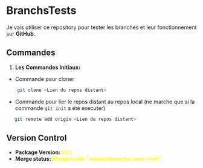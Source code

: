 # BranchsTests

Je vais utiliser ce repository pour tester les branches et leur fonctionnement sur **GitHub**.

## Commandes

1) **Les Commandes Initiaux:**
 - Commande pour cloner
 ```sh
     git clone <Lien du repos distant>
 ``` 
 - Commande pour lier le repos distant au repos local (ne marche que si la commande ``git init`` a été executer)
 ```sh
    git remote add origin <Lien du repos distant>
 ``` 

## Version Control
- **Package Version:** <span style="color: yellow; font-weight: bold;">V1.1</span>
- **Merge status:** <span style="color: yellow; font-weight: bold;">Merged with "variant/branche-avec-icon"</span>
